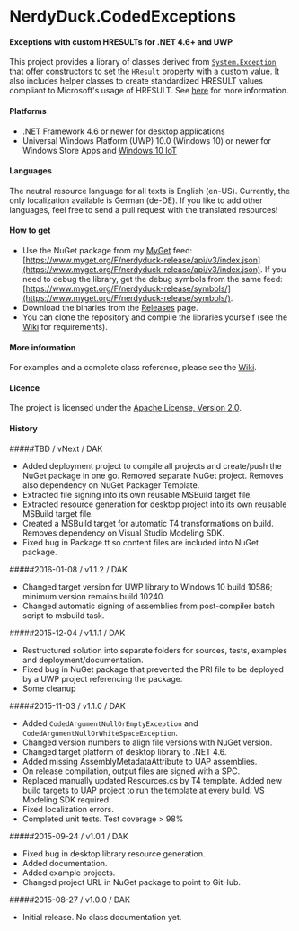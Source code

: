 # NerdyDuck.CodedExceptions
#### Exceptions with custom HRESULTs for .NET 4.6+ and UWP

This project provides a library of classes derived from [`System.Exception`](https://msdn.microsoft.com/en-us/library/System.Exception.aspx) that offer constructors to set the `HResult` property with a custom value.
It also includes helper classes to create standardized HRESULT values compliant to Microsoft's usage of HRESULT. See [here](https://msdn.microsoft.com/en-us/library/cc231198.aspx) for more information.

#### Platforms
- .NET Framework 4.6 or newer for desktop applications
- Universal Windows Platform (UWP) 10.0 (Windows 10) or newer for Windows Store Apps and [Windows 10 IoT](https://dev.windows.com/en-us/iot)

#### Languages
The neutral resource language for all texts is English (en-US). Currently, the only localization available is German (de-DE). If you like to add other languages, feel free to send a pull request with the translated resources!

#### How to get
- Use the NuGet package from my [MyGet](https://www.myget.org) feed: [https://www.myget.org/F/nerdyduck-release/api/v3/index.json](https://www.myget.org/F/nerdyduck-release/api/v3/index.json). If you need to debug the library, get the debug symbols from the same feed: [https://www.myget.org/F/nerdyduck-release/symbols/](https://www.myget.org/F/nerdyduck-release/symbols/).
- Download the binaries from the [Releases](../../releases/) page.
- You can clone the repository and compile the libraries yourself (see the [Wiki](../../wiki/) for requirements).

#### More information
For examples and a complete class reference, please see the [Wiki](../../wiki/).

#### Licence
The project is licensed under the [Apache License, Version 2.0](LICENCE.txt).

#### History
#####TBD / vNext / DAK
- Added deployment project to compile all projects and create/push the NuGet package in one go. Removed separate NuGet project. Removes also dependency on NuGet Packager Template.
- Extracted file signing into its own reusable MSBuild target file.
- Extracted resource generation for desktop project into its own reusable MSBuild target file.
- Created a MSBuild target for automatic T4 transformations on build. Removes dependency on Visual Studio Modeling SDK.
- Fixed bug in Package.tt so content files are included into NuGet package.

#####2016-01-08 / v1.1.2 / DAK
- Changed target version for UWP library to Windows 10 build 10586; minimum version remains build 10240.
- Changed automatic signing of assemblies from post-compiler batch script to msbuild task.

#####2015-12-04 / v1.1.1 / DAK
- Restructured solution into separate folders for sources, tests, examples and deployment/documentation.
- Fixed bug in NuGet package that prevented the PRI file to be deployed by a UWP project referencing the package.
- Some cleanup

#####2015-11-03 / v1.1.0 / DAK
- Added `CodedArgumentNullOrEmptyException` and `CodedArgumentNullOrWhiteSpaceException`.
- Changed version numbers to align file versions with NuGet version.
- Changed target platform of desktop library to .NET 4.6.
- Added missing AssemblyMetadataAttribute to UAP assemblies.
- On release compilation, output files are signed with a SPC.
- Replaced manually updated Resources.cs by T4 template. Added new build targets to UAP project to run the template at every build. VS Modeling SDK required.
- Fixed localization errors.
- Completed unit tests. Test coverage > 98%

#####2015-09-24 / v1.0.1 / DAK
- Fixed bug in desktop library resource generation.
- Added documentation.
- Added example projects.
- Changed project URL in NuGet package to point to GitHub.

#####2015-08-27 / v1.0.0 / DAK
- Initial release. No class documentation yet.
